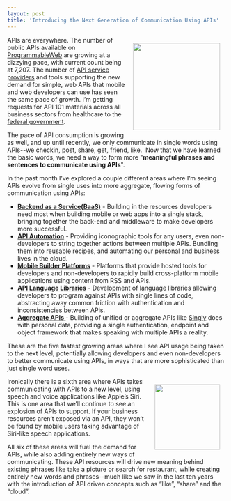 ```yaml
---
layout: post
title: 'Introducing the Next Generation of Communication Using APIs'
---
```

<p><img style="padding: 15px;" src="https://s3.amazonaws.com/kinlane-productions/api-evangelist/singly-tiggzi-cloudmine-webshell-ifttt.png" alt="" width="200 " align="right" /></p>
<p>APIs are everywhere.  The number of public APIs available on <a href="http://www.programmableweb.com">ProgrammableWeb</a> are growing at a dizzying pace, with current count being at 7,207.  The number of <a title="API Service Providers" href="http://apievangelist.com/2012/06/15/api-service-provider-roundup-for-2012/">API service providers</a> and tools supporting the new demand for simple, web APIs that mobile and web developers can use has seen the same pace of growth.  I&rsquo;m getting requests for API 101 materials across all business sectors from healthcare to the <a title="federal government" href="/federal_government.php">federal government</a>.</p>
<p>The pace of API consumption is growing as well, and up until recently, we only communicate in single words using APIs--we checkin, post, share, get, friend, like. &nbsp;Now that we have learned the basic words, we need a way to form more "<strong>meaningful&nbsp;phrases and sentences to communicate using APIs</strong>".</p>
<p>In the past month I&rsquo;ve explored a couple different areas where I&rsquo;m seeing APIs evolve from single uses into more aggregate, flowing forms of communication using APIs:</p>
<ul class="mainlist">
<li><strong><a title="Backend as a Service (BaaS)" href="http://apievangelist.com/2012/08/22/mobile-backend-as-a-service-roundup-and-the-future-of-web-apis/">Backend as a Service(BaaS)</a></strong> - Building in the resources developers need most when building mobile or web apps into a single stack, bringing together the back-end and middleware to make developers more successful.</li>
<li><strong><a title="API Automation" href="http://apievangelist.com/2012/08/21/api-automation-platforms/">API Automation</a></strong> - Providing iconographic tools for any users, even non-developers to string together actions between multiple APIs.  Bundling them into reusable recipes, and automating our personal and business lives in the cloud.</li>
<li><strong><a title="Mobile Builder Platforms" href="http://apievangelist.com/2012/09/04/mobile-application-builder-platforms/">Mobile Builder Platforms</a> </strong>- Platforms that provide hosted tools for developers and non-developers to rapidly build cross-platform mobile applications using content from RSS and APIs.</li>
<li><strong><a title="API Language Libraries" href="http://apievangelist.com/2012/09/06/the-next-generation-of-api-programming-using-temboo-and-webshell/">API Language Libraries</a></strong> - Development of language libraries allowing developers to program against APIs with single lines of code, abstracting away common friction with authentication and inconsistencies between APis.</li>
<li><a title="Aggregate API" href="http://apievangelist.com/2012/07/18/a-unified-interface-for-social-apis-with-singly/"><strong>Aggregate APIs</strong>&nbsp;</a>- Building of unified or aggregate APIs like <a href="https://www.singly.com">Singly</a> does with personal data, providing a single authentication, endpoint and object framework that makes speaking with multiple APIs a reality.</li>
</ul>
<p>These are the five fastest growing areas where I see API usage being taken to the next level, potentially allowing developers and even non-developers to better communicate using APIs, in ways that are more sophisticated than just single word uses.</p>
<p><img style="padding: 15px;" src="https://s3.amazonaws.com/kinlane-productions/api-evangelist/communicate-in-new-ways.jpeg" alt="" width="150" align="right" /></p>
<p>Ironically there is a sixth area where APIs takes communicating with APIs to a new level, using speech and voice applications like Apple&rsquo;s Siri. This is one area that we&rsquo;ll continue to see an explosion of APIs to support.  If your business resources aren&rsquo;t exposed via an API, they won&rsquo;t be found by mobile users taking advantage of Siri-like speech applications.</p>
<p>All six of these areas will fuel the demand for APIs, while also adding entirely new ways of communicating.  These API resources will drive new meaning behind existing phrases like take a picture or search for restaurant, while creating entirely new words and phrases--much like we saw in the last ten years with the introduction of API driven concepts such as &ldquo;like&rdquo;, &ldquo;share&rdquo; and the &ldquo;cloud&rdquo;.</p>